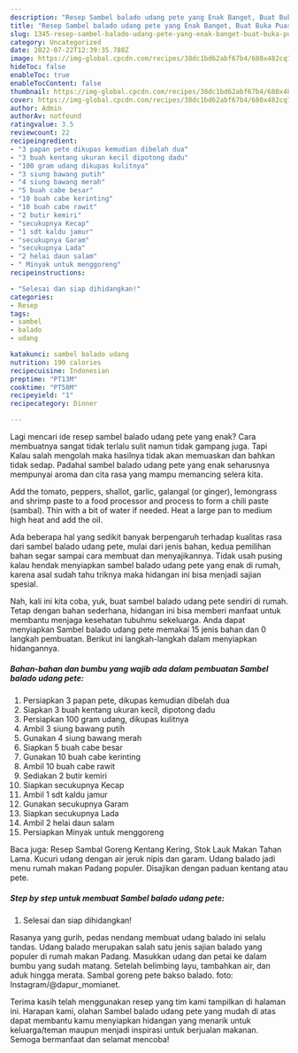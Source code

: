 ```yaml
---
description: "Resep Sambel balado udang pete yang Enak Banget, Buat Buka Puasa Lezat"
title: "Resep Sambel balado udang pete yang Enak Banget, Buat Buka Puasa Lezat"
slug: 1345-resep-sambel-balado-udang-pete-yang-enak-banget-buat-buka-puasa-lezat
category: Uncategorized
date: 2022-07-22T12:39:35.788Z
image: https://img-global.cpcdn.com/recipes/38dc1bd62abf67b4/680x482cq70/sambel-balado-udang-pete-foto-resep-utama.jpg
hideToc: false
enableToc: true
enableTocContent: false
thumbnail: https://img-global.cpcdn.com/recipes/38dc1bd62abf67b4/680x482cq70/sambel-balado-udang-pete-foto-resep-utama.jpg
cover: https://img-global.cpcdn.com/recipes/38dc1bd62abf67b4/680x482cq70/sambel-balado-udang-pete-foto-resep-utama.jpg
author: Admin
authorAv: notfound
ratingvalue: 3.5
reviewcount: 22
recipeingredient:
- "3 papan pete dikupas kemudian dibelah dua"
- "3 buah kentang ukuran kecil dipotong dadu"
- "100 gram udang dikupas kulitnya"
- "3 siung bawang putih"
- "4 siung bawang merah"
- "5 buah cabe besar"
- "10 buah cabe kerinting"
- "10 buah cabe rawit"
- "2 butir kemiri"
- "secukupnya Kecap"
- "1 sdt kaldu jamur"
- "secukupnya Garam"
- "secukupnya Lada"
- "2 helai daun salam"
- " Minyak untuk menggoreng"
recipeinstructions:

- "Selesai dan siap dihidangkan!"
categories:
- Resep
tags:
- sambel
- balado
- udang

katakunci: sambel balado udang 
nutrition: 190 calories
recipecuisine: Indonesian
preptime: "PT13M"
cooktime: "PT58M"
recipeyield: "1"
recipecategory: Dinner

---
```



Lagi mencari ide resep sambel balado udang pete yang enak? Cara membuatnya sangat tidak terlalu sulit namun tidak gampang juga. Tapi Kalau salah mengolah maka hasilnya tidak akan memuaskan dan bahkan tidak sedap. Padahal sambel balado udang pete yang enak seharusnya mempunyai aroma dan cita rasa yang mampu memancing selera kita.


Add the tomato, peppers, shallot, garlic, galangal (or ginger), lemongrass and shrimp paste to a food processor and process to form a chili paste (sambal). Thin with a bit of water if needed. Heat a large pan to medium high heat and add the oil.

Ada beberapa hal yang sedikit banyak berpengaruh terhadap kualitas rasa dari sambel balado udang pete, mulai dari jenis bahan, kedua pemilihan bahan segar sampai cara membuat dan menyajikannya. Tidak usah pusing kalau hendak menyiapkan sambel balado udang pete yang enak di rumah, karena asal sudah tahu triknya maka hidangan ini bisa menjadi sajian spesial.


Nah, kali ini kita coba, yuk, buat sambel balado udang pete sendiri di rumah. Tetap dengan bahan sederhana, hidangan ini bisa memberi manfaat untuk membantu menjaga kesehatan tubuhmu sekeluarga. Anda dapat menyiapkan Sambel balado udang pete memakai 15 jenis bahan dan 0 langkah pembuatan. Berikut ini langkah-langkah dalam menyiapkan hidangannya.

<!--inarticleads1-->

##### Bahan-bahan dan bumbu yang wajib ada dalam pembuatan Sambel balado udang pete:

1. Persiapkan 3 papan pete, dikupas kemudian dibelah dua
1. Siapkan 3 buah kentang ukuran kecil, dipotong dadu
1. Persiapkan 100 gram udang, dikupas kulitnya
1. Ambil 3 siung bawang putih
1. Gunakan 4 siung bawang merah
1. Siapkan 5 buah cabe besar
1. Gunakan 10 buah cabe kerinting
1. Ambil 10 buah cabe rawit
1. Sediakan 2 butir kemiri
1. Siapkan secukupnya Kecap
1. Ambil 1 sdt kaldu jamur
1. Gunakan secukupnya Garam
1. Siapkan secukupnya Lada
1. Ambil 2 helai daun salam
1. Persiapkan  Minyak untuk menggoreng


Baca juga: Resep Sambal Goreng Kentang Kering, Stok Lauk Makan Tahan Lama. Kucuri udang dengan air jeruk nipis dan garam. Udang balado jadi menu rumah makan Padang populer. Disajikan dengan paduan kentang atau pete. 

<!--inarticleads2-->

##### Step by step untuk membuat Sambel balado udang pete:


1. Selesai dan siap dihidangkan!

Rasanya yang gurih, pedas nendang membuat udang balado ini selalu tandas. Udang balado merupakan salah satu jenis sajian balado yang populer di rumah makan Padang. Masukkan udang dan petai ke dalam bumbu yang sudah matang. Setelah belimbing layu, tambahkan air, dan aduk hingga merata. Sambal goreng pete bakso balado. foto: Instagram/@dapur_momianet. 

Terima kasih telah menggunakan resep yang tim kami tampilkan di halaman ini. Harapan kami, olahan Sambel balado udang pete yang mudah di atas dapat membantu kamu menyiapkan hidangan yang menarik untuk keluarga/teman maupun menjadi inspirasi untuk berjualan makanan. Semoga bermanfaat dan selamat mencoba!
